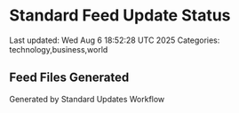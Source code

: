 # Standard Feed Update Status
Last updated: Wed Aug  6 18:52:28 UTC 2025
Categories: technology,business,world

## Feed Files Generated

Generated by Standard Updates Workflow
